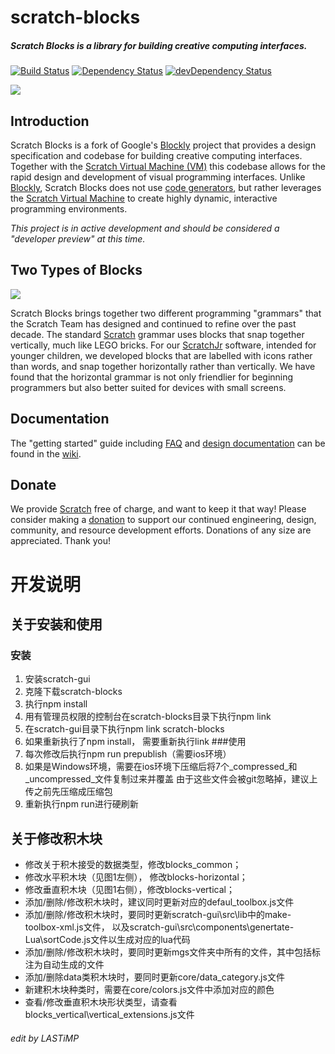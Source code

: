 # scratch-blocks
##### Scratch Blocks is a library for building creative computing interfaces.
[![Build Status](https://travis-ci.org/LLK/scratch-blocks.svg?branch=develop)](https://travis-ci.org/LLK/scratch-blocks)
[![Dependency Status](https://david-dm.org/LLK/scratch-blocks.svg)](https://david-dm.org/LLK/scratch-blocks)
[![devDependency Status](https://david-dm.org/LLK/scratch-blocks/dev-status.svg)](https://david-dm.org/LLK/scratch-blocks#info=devDependencies)

![](https://cloud.githubusercontent.com/assets/747641/15227351/c37c09da-1854-11e6-8dc7-9a298f2b1f01.jpg)

## Introduction
Scratch Blocks is a fork of Google's [Blockly](https://github.com/google/blockly) project that provides a design specification and codebase for building creative computing interfaces. Together with the [Scratch Virtual Machine (VM)](https://github.com/LLK/scratch-vm) this codebase allows for the rapid design and development of visual programming interfaces. Unlike [Blockly](https://github.com/google/blockly), Scratch Blocks does not use [code generators](https://developers.google.com/blockly/guides/configure/web/code-generators), but rather leverages the [Scratch Virtual Machine](https://github.com/LLK/scratch-vm) to create highly dynamic, interactive programming environments.

*This project is in active development and should be considered a "developer preview" at this time.*

## Two Types of Blocks
![](https://cloud.githubusercontent.com/assets/747641/15255731/dad4d028-190b-11e6-9c16-8df7445adc96.png)

Scratch Blocks brings together two different programming "grammars" that the Scratch Team has designed and continued to refine over the past decade. The standard [Scratch](https://scratch.mit.edu) grammar uses blocks that snap together vertically, much like LEGO bricks. For our [ScratchJr](https://scratchjr.org) software, intended for younger children, we developed blocks that are labelled with icons rather than words, and snap together horizontally rather than vertically. We have found that the horizontal grammar is not only friendlier for beginning programmers but also better suited for devices with small screens.

## Documentation
The "getting started" guide including [FAQ](https://scratch.mit.edu/developers#faq) and [design documentation](https://github.com/LLK/scratch-blocks/wiki/Design) can be found in the [wiki](https://github.com/LLK/scratch-blocks/wiki).

## Donate
We provide [Scratch](https://scratch.mit.edu) free of charge, and want to keep it that way! Please consider making a [donation](https://secure.donationpay.org/scratchfoundation/) to support our continued engineering, design, community, and resource development efforts. Donations of any size are appreciated. Thank you!

# 开发说明
## 关于安装和使用
### 安装
1. 安装scratch-gui
2. 克隆下载scratch-blocks
3. 执行npm install
4. 用有管理员权限的控制台在scratch-blocks目录下执行npm link
5. 在scratch-gui目录下执行npm link scratch-blocks
6. 如果重新执行了npm install， 需要重新执行link
###使用
1. 每次修改后执行npm run prepublish（需要ios环境）
2. 如果是Windows环境，需要在ios环境下压缩后将7个_compressed_和_uncompressed_文件复制过来并覆盖
由于这些文件会被git忽略掉，建议上传之前先压缩成压缩包
3. 重新执行npm run进行硬刷新
## 关于修改积木块
* 修改关于积木接受的数据类型，修改blocks_common；
* 修改水平积木块（见图1左侧）， 修改blocks-horizontal；
* 修改垂直积木块（见图1右侧），修改blocks-vertical；
* 添加/删除/修改积木块时，建议同时更新对应的defaul_toolbox.js文件
* 添加/删除/修改积木块时，要同时更新scratch-gui\src\lib中的make-toolbox-xml.js文件，
以及scratch-gui\src\components\genertate-Lua\sortCode.js文件以生成对应的lua代码
* 添加/删除/修改积木块时，要同时更新mgs文件夹中所有的文件，其中包括标注为自动生成的文件
* 添加/删除data类积木块时，要同时更新core/data_category.js文件
* 新建积木块种类时，需要在core/colors.js文件中添加对应的颜色
* 查看/修改垂直积木块形状类型，请查看blocks_vertical\vertical_extensions.js文件
###### edit by LASTiMP

